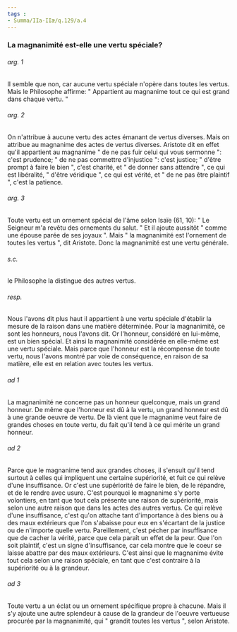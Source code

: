 ```yaml
---
tags : 
- Summa/IIa-IIæ/q.129/a.4
---
```


### La magnanimité est-elle une vertu spéciale?

###### arg. 1
Il semble que non, car aucune vertu spéciale n'opère dans toutes les vertus. Mais le Philosophe affirme: " Appartient au magnanime tout ce qui est grand dans chaque vertu. " 

###### arg. 2
On n'attribue à aucune vertu des actes émanant de vertus diverses. Mais on attribue au magnanime des actes de vertus diverses. Aristote dit en effet qu'il appartient au magnanime " de ne pas fuir celui qui vous sermonne ": c'est prudence; " de ne pas commettre d'injustice ": c'est justice; " d'être prompt à faire le bien ", c'est charité, et " de donner sans attendre ", ce qui est libéralité, " d'être véridique ", ce qui est vérité, et " de ne pas être plaintif ", c'est la patience. 

###### arg. 3
Toute vertu est un ornement spécial de l'âme selon Isaïe (61, 10): " Le Seigneur m'a revêtu des ornements du salut. " Et il ajoute aussitôt " comme une épouse parée de ses joyaux ". Mais " la magnanimité est l'ornement de toutes les vertus ", dit Aristote. Donc la magnanimité est une vertu générale. 

###### s.c.
le Philosophe la distingue des autres vertus. 

###### resp.
Nous l'avons dit plus haut il appartient à une vertu spéciale d'établir la mesure de la raison dans une matière déterminée. Pour la magnanimité, ce sont les honneurs, nous l'avons dit. Or l'honneur, considéré en lui-même, est un bien spécial. Et ainsi la magnanimité considérée en elle-même est une vertu spéciale. Mais parce que l'honneur est la récompense de toute vertu, nous l'avons montré par voie de conséquence, en raison de sa matière, elle est en relation avec toutes les vertus. 

###### ad 1
La magnanimité ne concerne pas un honneur quelconque, mais un grand honneur. De même que l'honneur est dû à la vertu, un grand honneur est dû à une grande oeuvre de vertu. De là vient que le magnanime veut faire de grandes choses en toute vertu, du fait qu'il tend à ce qui mérite un grand honneur. 

###### ad 2
Parce que le magnanime tend aux grandes choses, il s'ensuit qu'il tend surtout à celles qui impliquent une certaine supériorité, et fuit ce qui relève d'une insuffisance. Or c'est une supériorité de faire le bien, de le répandre, et de le rendre avec usure. C'est pourquoi le magnanime s'y porte volontiers, en tant que tout cela présente une raison de supériorité, mais selon une autre raison que dans les actes des autres vertus. Ce qui relève d'une insuffisance, c'est qu'on attache tant d'importance à des biens ou à des maux extérieurs que l'on s'abaisse pour eux en s'écartant de la justice ou de n'importe quelle vertu. Pareillement, c'est pécher par insuffisance que de cacher la vérité, parce que cela paraît un effet de la peur. Que l'on soit plaintif, c'est un signe d'insuffisance, car cela montre que le coeur se laisse abattre par des maux extérieurs. C'est ainsi que le magnanime évite tout cela selon une raison spéciale, en tant que c'est contraire à la supériorité ou à la grandeur. 

###### ad 3
Toute vertu a un éclat ou un ornement spécifique propre à chacune. Mais il s'y ajoute une autre splendeur à cause de la grandeur de l'oeuvre vertueuse procurée par la magnanimité, qui " grandit toutes les vertus ", selon Aristote. 


